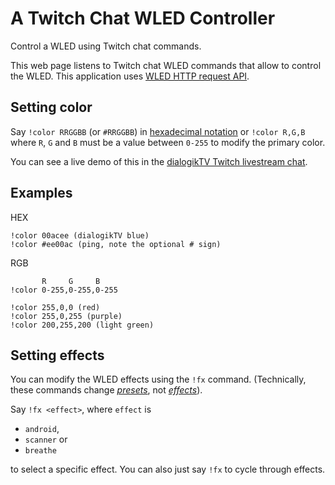 # A Twitch Chat WLED Controller

Control a WLED using Twitch chat commands.

This web page listens to Twitch chat WLED commands that allow to control the WLED. This application uses [WLED HTTP request API](https://github.com/Aircoookie/WLED/wiki/HTTP-request-API).

## Setting color

Say `!color RRGGBB` (or `#RRGGBB`) in [hexadecimal notation](https://en.wikipedia.org/wiki/Hexadecimal) or `!color R,G,B` where `R`, `G` and `B` must be a value between `0-255` to modify the primary color.

You can see a live demo of this in the [dialogikTV Twitch livestream chat](https://www.twitch.tv/dialogikTV).

## Examples

HEX
```
!color 00acee (dialogikTV blue)
!color #ee00ac (ping, note the optional # sign)
```
RGB
```
       R     G     B
!color 0-255,0-255,0-255

!color 255,0,0 (red)
!color 255,0,255 (purple)
!color 200,255,200 (light green)
```

## Setting effects

You can modify the WLED effects using the `!fx` command. (Technically, these commands change [*presets*](https://github.com/Aircoookie/WLED/wiki/Presets), not [*effects*](https://github.com/Aircoookie/WLED/wiki/List-of-effects-and-palettes#effects)).

Say `!fx <effect>`, where `effect` is

* `android`,
* `scanner` or
* `breathe`

to select a specific effect. You can also just say `!fx` to cycle through effects.
